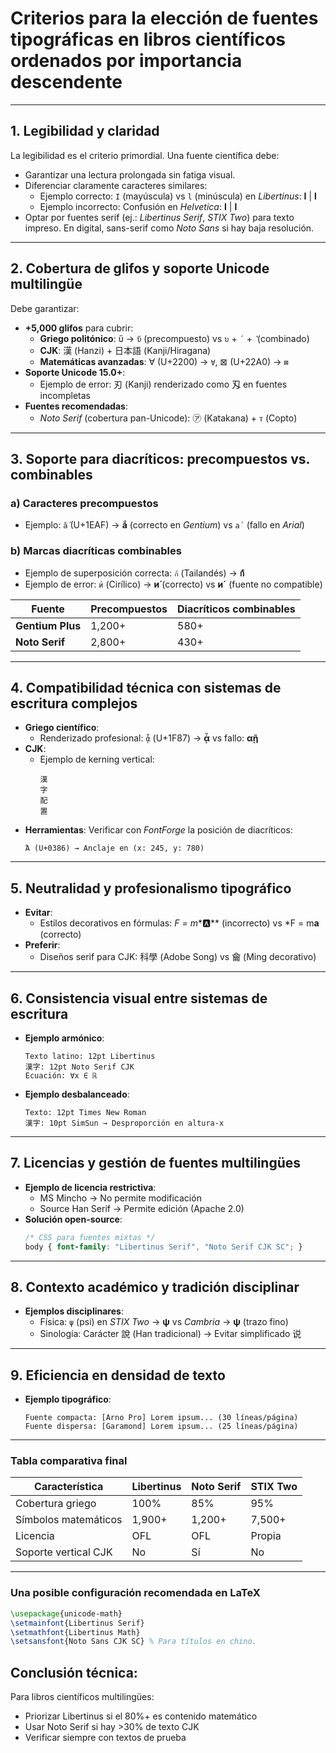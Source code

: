 # Criterios para la elección de fuentes tipográficas en libros científicos ordenados por importancia descendente  

---

## 1. **Legibilidad y claridad**  
La legibilidad es el criterio primordial. Una fuente científica debe:  
   - Garantizar una lectura prolongada sin fatiga visual.  
   - Diferenciar claramente caracteres similares:  
     - Ejemplo correcto: `I` (mayúscula) vs `l` (minúscula) en *Libertinus*: **I** | **l**  
     - Ejemplo incorrecto: Confusión en *Helvetica*: **I** | **l**  
   - Optar por fuentes serif (ej.: *Libertinus Serif*, *STIX Two*) para texto impreso. En digital, sans-serif como *Noto Sans* si hay baja resolución.  

---

## 2. **Cobertura de glifos y soporte Unicode multilingüe**  
Debe garantizar:  
   - **+5,000 glifos** para cubrir:  
     - **Griego politónico**: ὕ → `ὕ` (precompuesto) vs `υ` + `´` + `̔` (combinado)  
     - **CJK**: 漢 (Hanzi) + 日本語 (Kanji/Hiragana)  
     - **Matemáticas avanzadas**: ∀ (U+2200) → `∀`, ⊠ (U+22A0) → `⊠`  
   - **Soporte Unicode 15.0+**:  
     - Ejemplo de error: 刃 (Kanji) renderizado como 刄 en fuentes incompletas  
   - **Fuentes recomendadas**:  
     - *Noto Serif* (cobertura pan-Unicode): ㋐ (Katakana) + ⲧ (Copto)  

---

## 3. **Soporte para diacríticos: precompuestos vs. combinables**  
### a) **Caracteres precompuestos**  
- Ejemplo: `ắ` (U+1EAF) → **ắ** (correcto en *Gentium*) vs `a´` (fallo en *Arial*)  
### b) **Marcas diacríticas combinables**  
- Ejemplo de superposición correcta: `ก้` (Tailandés) → **ก้**  
- Ejemplo de error: `и́` (Cirílico) → **и́** (correcto) vs **и´** (fuente no compatible)  

| Fuente            | Precompuestos | Diacríticos combinables |  
|--------------------|---------------|-------------------------|  
| **Gentium Plus**   | 1,200+        | 580+                    |  
| **Noto Serif**     | 2,800+        | 430+                    |  

---

## 4. **Compatibilidad técnica con sistemas de escritura complejos**  
   - **Griego científico**:  
     - Renderizado profesional: `ᾇ` (U+1F87) → **ᾇ** vs fallo: **αῇ**  
   - **CJK**:  
     - Ejemplo de kerning vertical:  
       ```
       漢
       字
       配
       置
       ```  
   - **Herramientas**: Verificar con *FontForge* la posición de diacríticos:  
     ```
     Ά (U+0386) → Anclaje en (x: 245, y: 780)
     ```  

---

## 5. **Neutralidad y profesionalismo tipográfico**  
   - **Evitar**:  
     - Estilos decorativos en fórmulas: *F = m**🅰** (incorrecto) vs *F = m**a** (correcto)  
   - **Preferir**:  
     - Diseños serif para CJK: 科學 (Adobe Song) vs ⿕ (Ming decorativo)  

---

## 6. **Consistencia visual entre sistemas de escritura**  
   - **Ejemplo armónico**:  
     ```
     Texto latino: 12pt Libertinus  
     漢字: 12pt Noto Serif CJK  
     Ecuación: ∀x ∈ ℝ  
     ```  
   - **Ejemplo desbalanceado**:  
     ```
     Texto: 12pt Times New Roman  
     漢字: 10pt SimSun → Desproporción en altura-x  
     ```  

---

## 7. **Licencias y gestión de fuentes multilingües**  
   - **Ejemplo de licencia restrictiva**:  
     - MS Mincho → No permite modificación  
     - Source Han Serif → Permite edición (Apache 2.0)  
   - **Solución open-source**:  
     ```css
     /* CSS para fuentes mixtas */
     body { font-family: "Libertinus Serif", "Noto Serif CJK SC"; }
     ```

---

## 8. **Contexto académico y tradición disciplinar**  
   - **Ejemplos disciplinares**:  
     - Física: `ψ` (psi) en *STIX Two* → **ψ** vs *Cambria* → **ψ** (trazo fino)  
     - Sinología: Carácter 說 (Han tradicional) → Evitar simplificado 说  

---

## 9. **Eficiencia en densidad de texto**  
   - **Ejemplo tipográfico**:  
     ```
     Fuente compacta: [Arno Pro] Lorem ipsum... (30 líneas/página)  
     Fuente dispersa: [Garamond] Lorem ipsum... (25 líneas/página)  
     ```  

---

### Tabla comparativa final  
| Característica         | Libertinus | Noto Serif | STIX Two |  
|------------------------|------------|------------|----------|  
| Cobertura griego       | 100%       | 85%        | 95%      |  
| Símbolos matemáticos   | 1,900+     | 1,200+     | 7,500+   |  
| Licencia               | OFL        | OFL        | Propia   |  
| Soporte vertical CJK   | No         | Sí         | No       |  

---

### Una posible configuración recomendada en LaTeX  
```latex  
\usepackage{unicode-math}  
\setmainfont{Libertinus Serif}  
\setmathfont{Libertinus Math}  
\setsansfont{Noto Sans CJK SC} % Para títulos en chino.
```

## Conclusión técnica:

Para libros científicos multilingües:

- Priorizar Libertinus si el 80%+ es contenido matemático
- Usar Noto Serif si hay >30% de texto CJK
- Verificar siempre con textos de prueba